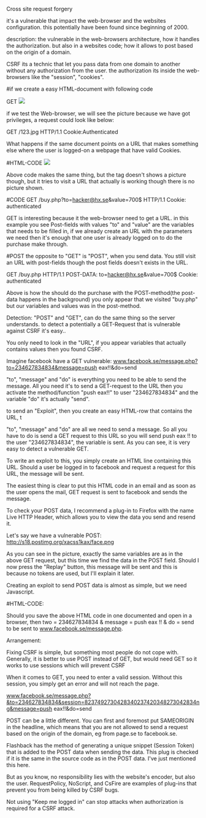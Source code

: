 Cross site request forgery

it's a vulnerable that impact the web-browser and the websites configuration. this potentially have been found since beginning of 2000.

description:
the vulnerable in the web-browsers architecture, how it handles the authorization. but also in a websites code; how it allows to post based on the origin of a domain.

CSRF its a technic that let you pass data from one domain to another without any authorization from the user. the authorization its inside the web-browsers like the "session", "cookies".


#if we create a easy HTML-document with following code


GET
<img src="http://i.imgur.com/123.jpg"/>

if we test the Web-browser, we will see the picture because we have got privileges, a request could look like below:

GET /123.jpg HTTP/1.1
Cookie:Authenticated

What happens if the same document points on a URL that makes something else where the user is logged-on a webpage that have valid Cookies.

#HTML-CODE
<img src="http://site.com/buy.php?to=hacker@hx.se&value=700$" />

Above code makes the same thing, but the tag doesn't shows a picture though, but it tries to visit a URL that actually is working though there is no picture shown.

#CODE
GET /buy.php?to=hacker@hx.se&value=700$ HTTP/1.1 
Cookie: authenticated  

GET is interesting because it the web-browser need to get a URL.
in this example you see Post-fields with values "to" and "value" are the variables that needs to be filled in, if we already create an URL with the parameters we need then it's enough that one user is already logged on to do the purchase make through.


#POST
the opposite to "GET" is "POST", when you send data. You still visit an URL with post-fields though the post fields doesn't exists in the URL.

GET /buy.php HTTP/1.1 
POST-DATA: to=hacker@hx.se&value=700$ 
Cookie: authenticated  

Above is how the should do the purchase with the POST-method(the post-data happens in the background) you only appear that we visited "buy.php" but our variables and values was in the post-method.


Detection:
"POST" and "GET", can do the same thing so the server understands.
to detect a potentially a GET-Request that is vulnerable against CSRF it's easy..

You only need to look in the "URL", if you appear variables that actually contains values then you found CSRF.


Imagine facebook have a GET vulnerable:
www.facebook.se/message.php?to=234627834834&message=push eax!!&do=send

"to", "message" and "do" is everything you need to be able to send the message.
All you need it's to send a GET-request to the URL then you activate the method/function "push eax!!" to user "234627834834" and the variable "do" it's actually "send".


to send an "Exploit", then you create an easy HTML-row that contains the URL, t


"to", "message" and "do" are all we need to send a message. 
So all you have to do is send a GET request to this URL so you will send push eax !! to the user "234627834834", the variable is sent. As you can see, it is very easy to detect a vulnerable GET.

To write an exploit to this, you simply create an HTML line containing this URL. Should a user be logged in to facebook and request a request for this URL, the message will be sent.

The easiest thing is clear to put this HTML code in an email and as soon as the user opens the mail, GET request is sent to facebook and sends the message.


To check your POST data, I recommend a plug-in to Firefox with the name Live HTTP Header, which allows you to view the data you send and resend it.

Let's say we have a vulnerable POST:
http://s18.postimg.org/xacss1kax/face.png

As you can see in the picture, exactly the same variables are as in the above GET request, but this time we find the data in the POST field. Should I now press the "Replay" button, this message will be sent and this is because no tokens are used, but I'll explain it later.

Creating an exploit to send POST data is almost as simple, but we need Javascript.

#HTML-CODE:
<form name="csrf" ENCTYPE="text/plain"
action="www.facebook.se/message.php" method="POST">
<input type="hidden" name='to=234627834834&message=push eax!!&do=send'>
</FORM>
<script>document.csrf.submit();</script>

Should you save the above HTML code in one documented and open in a browser, then two = 234627834834 & message = push eax !! & do = send to be sent to www.facebook.se/message.php.

Arrangement:

Fixing CSRF is simple, but something most people do not cope with. Generally, it is better to use POST instead of GET, but would need GET so it works to use sessions which will prevent CSRF

When it comes to GET, you need to enter a valid session. Without this session, you simply get an error and will not reach the page.

www.facebook.se/message.php?&to=234627834834&session=8237492730428340237420348273042834ng&message=push eax!!&do=send

POST can be a little different. You can first and foremost put SAMEORIGIN in the headline, which means that you are not allowed to send a request based on the origin of the domain, eg from page.se to facebook.se.

Flashback has the method of generating a unique snippet (Session Token) that is added to the POST data when sending the data. This plug is checked if it is the same in the source code as in the POST data. I've just mentioned this here.

But as you know, no responsibility lies with the website's encoder, but also the user. RequestPolicy, NoScript, and CsFire are examples of plug-ins that prevent you from being killed by CSRF bugs.

Not using "Keep me logged in" can stop attacks when authorization is required for a CSRF attack.
